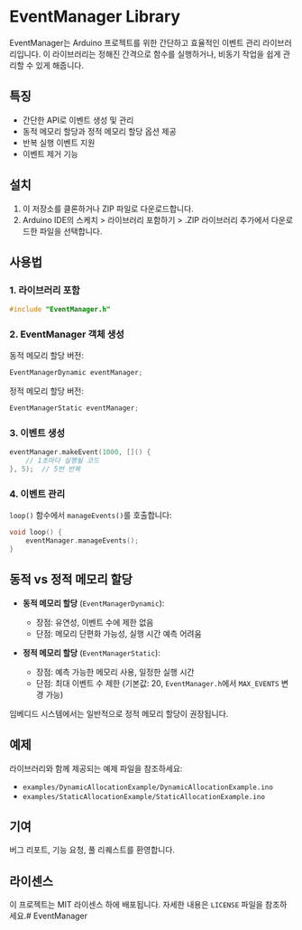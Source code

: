 # EventManager Library

EventManager는 Arduino 프로젝트를 위한 간단하고 효율적인 이벤트 관리 라이브러리입니다. 이 라이브러리는 정해진 간격으로 함수를 실행하거나, 비동기 작업을 쉽게 관리할 수 있게 해줍니다.

## 특징

- 간단한 API로 이벤트 생성 및 관리
- 동적 메모리 할당과 정적 메모리 할당 옵션 제공
- 반복 실행 이벤트 지원
- 이벤트 제거 기능

## 설치

1. 이 저장소를 클론하거나 ZIP 파일로 다운로드합니다.
2. Arduino IDE의 스케치 > 라이브러리 포함하기 > .ZIP 라이브러리 추가에서 다운로드한 파일을 선택합니다.

## 사용법

### 1. 라이브러리 포함

```cpp
#include "EventManager.h"
```

### 2. EventManager 객체 생성

동적 메모리 할당 버전:
```cpp
EventManagerDynamic eventManager;
```

정적 메모리 할당 버전:
```cpp
EventManagerStatic eventManager;
```

### 3. 이벤트 생성

```cpp
eventManager.makeEvent(1000, []() {
    // 1초마다 실행될 코드
}, 5);  // 5번 반복
```

### 4. 이벤트 관리

`loop()` 함수에서 `manageEvents()`를 호출합니다:

```cpp
void loop() {
    eventManager.manageEvents();
}
```

## 동적 vs 정적 메모리 할당

- **동적 메모리 할당** (`EventManagerDynamic`): 
  - 장점: 유연성, 이벤트 수에 제한 없음
  - 단점: 메모리 단편화 가능성, 실행 시간 예측 어려움

- **정적 메모리 할당** (`EventManagerStatic`):
  - 장점: 예측 가능한 메모리 사용, 일정한 실행 시간
  - 단점: 최대 이벤트 수 제한 (기본값: 20, `EventManager.h`에서 `MAX_EVENTS` 변경 가능)

임베디드 시스템에서는 일반적으로 정적 메모리 할당이 권장됩니다.

## 예제

라이브러리와 함께 제공되는 예제 파일을 참조하세요:
- `examples/DynamicAllocationExample/DynamicAllocationExample.ino`
- `examples/StaticAllocationExample/StaticAllocationExample.ino`

## 기여

버그 리포트, 기능 요청, 풀 리퀘스트를 환영합니다.

## 라이센스

이 프로젝트는 MIT 라이센스 하에 배포됩니다. 자세한 내용은 `LICENSE` 파일을 참조하세요.#   E v e n t M a n a g e r  
 